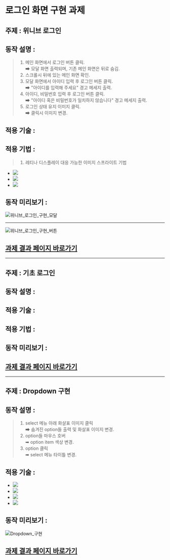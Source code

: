 # 로그인 화면 구현 과제

## 주제 : 위니브 로그인

## 동작 설명 :

> 1.  메인 화면에서 로그인 버튼 클릭.  
>     ➡ 모달 화면 출력되며, 기존 메인 화면은 뒤로 숨김.
> 2.  스크롤시 뒤에 있는 메인 화면 확인.
> 3.  모달 화면에서 아이디 입력 후 로그인 버튼 클릭.  
>     ➡ "아이디를 입력해 주세요" 경고 메세지 출력.
> 4.  아이디, 비밀번호 입력 후 로그인 버튼 클릭.  
>     ➡ "아이디 혹은 비밀번호가 일치하지 않습니다" 경고 메세지 출력.
> 5.  로그인 상태 유지 이미지 클릭.  
>     ➡ 클릭시 이미지 변경.

## 적용 기술 :

## 적용 기법 :

> 1. 레티나 디스플레이 대응 가능한 이미지 스프라이트 기법

- <img src="https://img.shields.io/badge/HTML-E34F26?style=flat-square&logo=HTML5&logoColor=white"/>
- <img src="https://img.shields.io/badge/CSS-1572B6?style=flat-square&logo=CSS3&logoColor=white"/>
- <img src="https://img.shields.io/badge/JavaScript-F7DF1E?style=flat-square&logo=JavaScript&logoColor=white"/>

## 동작 미리보기 :

![위니브_로그인_구현_모달](https://user-images.githubusercontent.com/77476077/163758149-909171bf-4b0e-4956-8929-f3412d9c2748.gif)

---

![위니브_로그인_구현_버튼](https://user-images.githubusercontent.com/77476077/163758923-af0b5b57-fdac-4314-a73a-f3c5eb931e9a.gif)

## [과제 결과 페이지 바로가기](https://aydenote.github.io/Login-Screen/%EC%9C%84%EB%8B%88%EB%B8%8C%20%EB%A1%9C%EA%B7%B8%EC%9D%B8%20%EA%B5%AC%ED%98%84/index.html)

---

## 주제 : 기초 로그인

## 동작 설명 :

## 적용 기술 :

## 적용 기법 :

## 동작 미리보기 :

## [과제 결과 페이지 바로가기]()

---

## 주제 : Dropdown 구현

## 동작 설명 :

> 1.  select 메뉴 아래 화살표 이미지 클릭  
>     ➡ 숨겨진 option들 출력 및 화살표 이미지 변경.
> 2.  option들 마우스 호버  
>     ➡ option item 색상 변경.
> 3.  option 클릭  
>     ➡ select 메뉴 타이틀 변경.

## 적용 기술 :

- <img src="https://img.shields.io/badge/HTML-E34F26?style=flat-square&logo=HTML5&logoColor=white"/>
- <img src="https://img.shields.io/badge/CSS-1572B6?style=flat-square&logo=CSS3&logoColor=white"/>
- <img src="https://img.shields.io/badge/JavaScript-F7DF1E?style=flat-square&logo=JavaScript&logoColor=white"/>
- <img src="https://img.shields.io/badge/jQuery-0769AD?style=flat-square&logo=jQuery&logoColor=white"/>

## 동작 미리보기 :

![Dropdown_구현](https://user-images.githubusercontent.com/77476077/163808959-92e25535-0b33-4744-9608-d5abd39e67f8.gif)

## [과제 결과 페이지 바로가기](https://aydenote.github.io/Login-Screen/Dropdown%20%EA%B5%AC%ED%98%84/index.html)
